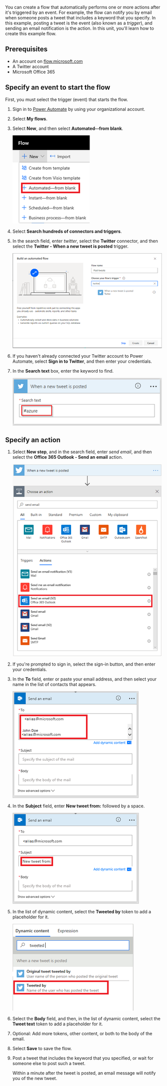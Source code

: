 You can create a flow that automatically performs one or more actions after it's triggered by an event. For example, the flow can notify you by email when someone posts a tweet that includes a keyword that you specify. In this example, posting a tweet is the event (also known as a *trigger*), and sending an email notification is the action. In this unit, you'll learn how to create this example flow.

## Prerequisites

* An account on [flow.microsoft.com](https://flow.microsoft.com)
* A Twitter account
* Microsoft Office 365

## Specify an event to start the flow

First, you must select the trigger (event) that starts the flow.

1. Sign in to [Power Automate](https://flow.microsoft.com) by using your organizational account.
1. Select **My flows**.
1. Select **New**, and then select **Automated--from blank**.

    ![Create from blank](../media/flow-auto-blank.png)

1. Select **Search hundreds of connectors and triggers**.
1. In the search field, enter *twitter*, select the **Twitter** connector, and then select the **Twitter - When a new tweet is posted** trigger.

    ![Twitter - When a new tweet is posted trigger](../media/twitter-search.png)

1. If you haven't already connected your Twitter account to Power Automate, select **Sign in to Twitter**, and then enter your credentials.
1. In the **Search text** box, enter the keyword to find.

    ![Enter the Twitter keyword](../media/twitter-keyword.png)

## Specify an action


1. Select **New step**, and in the search field, enter *send email*, and then select the **Office 365 Outlook - Send an email** action.

    ![Office 365 Outlook - Send an email action](../media/send-email.png)

1. If you're prompted to sign in, select the sign-in button, and then enter your credentials.
1. In the **To** field, enter or paste your email address, and then select your name in the list of contacts that appears.

    ![To field](../media/blank-email.png)

1. In the **Subject** field, enter **New tweet from:** followed by a space.

    ![Subject field](../media/message-token.png)

1. In the list of dynamic content, select the **Tweeted by** token to add a placeholder for it.

    ![Tweeted by token](../media/add-parameter.png)

1. Select the **Body** field, and then, in the list of dynamic content, select the **Tweet text** token to add a placeholder for it.
1. Optional: Add more tokens, other content, or both to the body of the email.
1. Select **Save** to save the flow.
1. Post a tweet that includes the keyword that you specified, or wait for someone else to post such a tweet.

    Within a minute after the tweet is posted, an email message will notify you of the new tweet.
